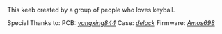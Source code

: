 This keeb created by a group of people who loves keyball.

Special Thanks to:
PCB: *[yangxing844](https://github.com/yangxing844)*
Case: *[delock](https://github.com/delock)*
Firmware: *[Amos698](https://github.com/Amos698)*
